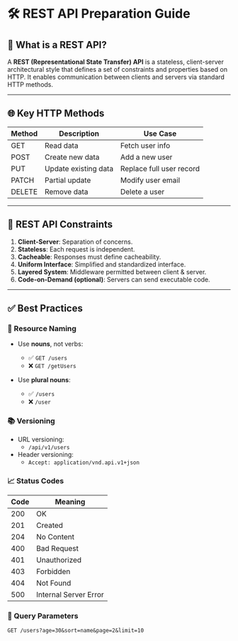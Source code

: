 # 🛠️ REST API Preparation Guide

## 📘 What is a REST API?

A **REST (Representational State Transfer) API** is a stateless, client-server architectural style that defines a set of constraints and properties based on HTTP. It enables communication between clients and servers via standard HTTP methods.

---

## 🌐 Key HTTP Methods

| Method  | Description          | Use Case                |
|---------|----------------------|--------------------------|
| GET     | Read data            | Fetch user info         |
| POST    | Create new data      | Add a new user          |
| PUT     | Update existing data | Replace full user record|
| PATCH   | Partial update       | Modify user email       |
| DELETE  | Remove data          | Delete a user           |

---

## 📌 REST API Constraints

1. **Client-Server**: Separation of concerns.
2. **Stateless**: Each request is independent.
3. **Cacheable**: Responses must define cacheability.
4. **Uniform Interface**: Simplified and standardized interface.
5. **Layered System**: Middleware permitted between client & server.
6. **Code-on-Demand (optional)**: Servers can send executable code.

---

## ✅ Best Practices

### 🧾 Resource Naming

- Use **nouns**, not verbs:
  - ✅ `GET /users`
  - ❌ `GET /getUsers`

- Use **plural nouns**:
  - ✅ `/users`
  - ❌ `/user`

### 📚 Versioning

- URL versioning:
  - `/api/v1/users`
- Header versioning:
  - `Accept: application/vnd.api.v1+json`

### 📈 Status Codes

| Code | Meaning                  |
|------|---------------------------|
| 200  | OK                        |
| 201  | Created                   |
| 204  | No Content                |
| 400  | Bad Request               |
| 401  | Unauthorized              |
| 403  | Forbidden                 |
| 404  | Not Found                 |
| 500  | Internal Server Error     |

### 🧮 Query Parameters

```http
GET /users?age=30&sort=name&page=2&limit=10

